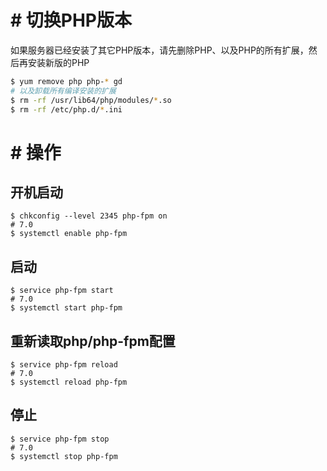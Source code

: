 # # 切换PHP版本
如果服务器已经安装了其它PHP版本，请先删除PHP、以及PHP的所有扩展，然后再安装新版的PHP
```bash
$ yum remove php php-* gd
# 以及卸载所有编译安装的扩展
$ rm -rf /usr/lib64/php/modules/*.so
$ rm -rf /etc/php.d/*.ini
```

# # 操作
## 开机启动
```
$ chkconfig --level 2345 php-fpm on
# 7.0
$ systemctl enable php-fpm
```
## 启动
```
$ service php-fpm start
# 7.0
$ systemctl start php-fpm
```
## 重新读取php/php-fpm配置
```
$ service php-fpm reload
# 7.0
$ systemctl reload php-fpm
```
## 停止
```
$ service php-fpm stop
# 7.0
$ systemctl stop php-fpm
```
